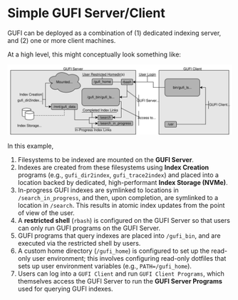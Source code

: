 # Simple GUFI Server/Client

GUFI can be deployed as a combination of (1) dedicated indexing server, and (2) one or more client machines.

At a high level, this might conceptually look something like:

<img src="deployment-simple.svg">

In this example,
 1. Filesystems to be indexed are mounted on the **GUFI Server**.
 2. Indexes are created from these filesystems using **Index Creation** programs (e.g., `gufi_dir2index`, `gufi_trace2index`) and placed into a location backed by dedicated, high-performant **Index Storage (NVMe)**.
 3. In-progress GUFI indexes are symlinked to locations in `/search_in_progress`, and then, upon completion, are symlinked to a location in `/search`. This results in atomic index updates from the point of view of the user.
 4. A **restricted shell** (`rbash`) is configured on the GUFI Server so that users can only run GUFI programs on the GUFI Server.
 5. GUFI programs that query indexes are placed into `/gufi_bin`, and are executed via the restricted shell by users.
 6. A custom home directory (`/gufi_home`) is configured to set up the read-only user environment; this involves configuring read-only dotfiles that sets up user environment variables (e.g., `PATH=/gufi_home`).
 7. Users can log into a `GUFI Client` and run `GUFI Client Programs`, which themselves access the GUFI Server to run the **GUFI Server Programs** used for querying GUFI indexes.
